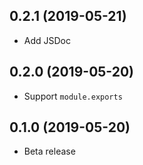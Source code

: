 <a name="0.2.1"></a>
## 0.2.1 (2019-05-21)

* Add JSDoc

<a name="0.2.0"></a>
## 0.2.0 (2019-05-20)

* Support `module.exports`

<a name="0.1.0"></a>
## 0.1.0 (2019-05-20)

* Beta release